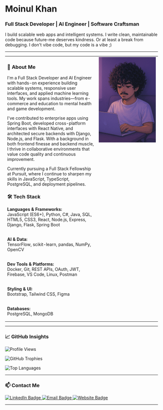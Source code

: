 # Moinul Khan

### Full Stack Developer | AI Engineer | Software Craftsman

I build scalable web apps and intelligent systems. I write clean, maintainable code because future-me deserves kindness. Or at least a break from debugging. I don't vibe code, but my code is a vibe ;)

---

<table>
  <tr>
    <td width="60%" valign="top">

<h3>🧠 About Me</h3>

<p>I'm a Full Stack Developer and AI Engineer with hands-on experience building scalable systems, responsive user interfaces, and applied machine learning tools. My work spans industries—from e-commerce and education to mental health and game development.</p>

<p>I've contributed to enterprise apps using Spring Boot, developed cross-platform interfaces with React Native, and architected secure backends with Django, Node.js, and Flask. With a background in both frontend finesse and backend muscle, I thrive in collaborative environments that value code quality and continuous improvement.</p>

<p>Currently pursuing a Full Stack Fellowship at Pursuit, where I continue to sharpen my skills in JavaScript, TypeScript, PostgreSQL, and deployment pipelines.</p>

<h3>🛠️ Tech Stack</h3>

<strong>Languages & Frameworks:</strong><br/>
JavaScript (ES6+), Python, C#, Java, SQL, HTML5, CSS3, React, Node.js, Express, Django, Flask, Spring Boot<br/><br/>

<strong>AI & Data:</strong><br/>
TensorFlow, scikit-learn, pandas, NumPy, OpenCV<br/><br/>

<strong>Dev Tools & Platforms:</strong><br/>
Docker, Git, REST APIs, OAuth, JWT, Firebase, VS Code, Linux, Postman<br/><br/>

<strong>Styling & UI:</strong><br/>
Bootstrap, Tailwind CSS, Figma<br/><br/>

<strong>Databases:</strong><br/>
PostgreSQL, MongoDB

</td>
<td width="40%" valign="top" align="center">
  <img src="profile-ghilibi.png" alt="Ghibli-style portrait" width="340" length="780" />
</td>
  </tr>
</table>


---

### 📈 GitHub Insights

![Profile Views](https://komarev.com/ghpvc/?username=MoinulAx&label=Profile%20views&color=0e75b6&style=flat)

![GitHub Trophies](https://github-profile-trophy.vercel.app/?username=MoinulAx&theme=onedark)

![Top Languages](https://github-readme-stats.vercel.app/api/top-langs?username=MoinulAx&show_icons=true&locale=en&layout=compact)

---

### 📫 Contact Me

<p>
  <a href="https://www.linkedin.com/in/moinul-khan-647535238/" target="_blank">
    <img src="https://img.shields.io/badge/LinkedIn-View_Profile-blue?style=for-the-badge&logo=linkedin" alt="LinkedIn Badge"/>
  </a>
  <a href="mailto:moinulkhan347@gmail.com" target="_blank">
    <img src="https://img.shields.io/badge/Email-Contact-red?style=for-the-badge&logo=gmail" alt="Email Badge"/>
  </a>
  <a href="https://moinul-khan-web.netlify.app/" target="_blank">
    <img src="https://img.shields.io/badge/Website-Visit-green?style=for-the-badge&logo=google-chrome" alt="Website Badge"/>
  </a>
</p>

---
